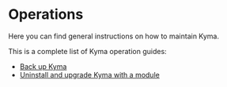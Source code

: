 # Operations

Here you can find general instructions on how to maintain Kyma.

This is a complete list of Kyma operation guides:

* [Back up Kyma](./10-backup-kyma.md)
* [Uninstall and upgrade Kyma with a module](../../02-get-started/08-uninstall-upgrade-kyma-module.md)
